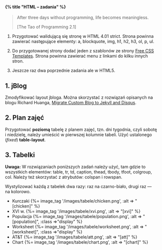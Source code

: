#### {% title "HTML – zadania" %}

<blockquote>
 <p>
   After three days without programming, life becomes meaningless.
 </p>
 <p class="author">[The Tao of Programming 2.1]</p>
</blockquote>

1. Przygotować walidującą się stronę w HTML 4.01 strict.
   Strona powinna zawierać następujące elementy:
   a, blockquote, img, h1, h2, h3, ol, p, ul.

1. Do przygotowanej strony dodać jeden z szablonów
   ze strony
   [Free CSS Templates](http://www.freecsstemplates.org).
   Strona powinna zawierać menu z linkami do kilku innych stron.

1. Jeszcze raz dwa poprzednie zadania ale w HTML5.


## 1. jBlog

Zmodyfikować layout jbloga. Można skorzystać z rozwiązań
opisanych na blogu Richard Huanga,
[Migrate Custom Blog to Jekyll and Disqus](http://www.huangzhimin.com/2011/01/20/migrate-custom-blog-to-jekyll-and-disqus/).


## 2. Plan zajęć

Przygotować **poziomą** tabelę z planem zajęć, tzn. dni tygodnia,
czyli sobotę i niedzielę, należy umieścić w pierwszej kolumnie tabeli.
Użyć ustalonego (*fixed*) **table-layout**.


## 3. Tabelki

**Uwaga:** W rozwiązaniach poniższych zadań należy użyć, tam gdzie
to wszystkich elementów:
table, tr, td, caption, thead, tbody, tfoot, colgroup, col.
Należy też skorzystać z atrybutów: colspan i rowspan.

Wystylizować każdą z tabelek dwa razy: raz na czarno-biało,
drugi raz — na kolorowo.

* Kurczaki {%= image_tag '/images/tabele/chicken.png', :alt => "[chicken]" %}
* XVI w. {%= image_tag '/images/tabele/xvi.png', :alt => "[xvi]" %}
* Populacja {%= image_tag '/images/tabele/population.png', :alt => "[population]", :class =>"display" %}
* Worksheet {%= image_tag '/images/tabele/worksheet.png', :alt => "[worksheet]", :class =>"display" %}
* AT&T {%= image_tag '/images/tabele/att.png', :alt => "[att]" %}
* Chart {%= image_tag '/images/tabele/chart.png', :alt => "[chart]" %}
